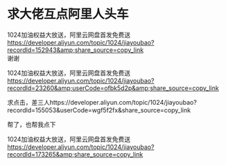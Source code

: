 # 求大佬互点阿里人头车


1024加油权益大放送，阿里云网盘首发免费送 https://developer.aliyun.com/topic/1024/jiayoubao?recordId=152943&amp;share_source=copy_link <br />
谢谢

1024加油权益大放送，阿里云网盘首发免费送 https://developer.aliyun.com/topic/1024/jiayoubao?recordId=23260&amp;userCode=ofbk5d2p&amp;share_source=copy_link

求点击，差三人https://developer.aliyun.com/topic/1024/jiayoubao?recordId=155053&amp;userCode=wgf5f2fx&amp;share_source=copy_link

帮了，也帮我点下

1024加油权益大放送，阿里云网盘首发免费送 https://developer.aliyun.com/topic/1024/jiayoubao?recordId=173265&amp;share_source=copy_link
